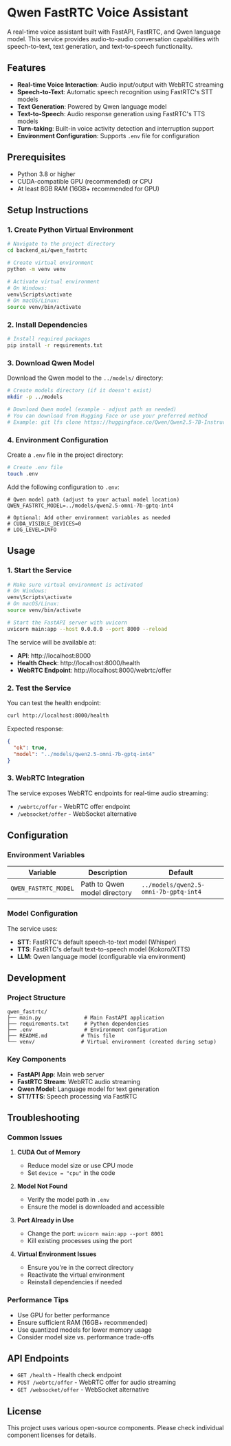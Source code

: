 # Qwen FastRTC Voice Assistant

A real-time voice assistant built with FastAPI, FastRTC, and Qwen language model. This service provides audio-to-audio conversation capabilities with speech-to-text, text generation, and text-to-speech functionality.

## Features

- **Real-time Voice Interaction**: Audio input/output with WebRTC streaming
- **Speech-to-Text**: Automatic speech recognition using FastRTC's STT models
- **Text Generation**: Powered by Qwen language model
- **Text-to-Speech**: Audio response generation using FastRTC's TTS models
- **Turn-taking**: Built-in voice activity detection and interruption support
- **Environment Configuration**: Supports `.env` file for configuration

## Prerequisites

- Python 3.8 or higher
- CUDA-compatible GPU (recommended) or CPU
- At least 8GB RAM (16GB+ recommended for GPU)

## Setup Instructions

### 1. Create Python Virtual Environment

```bash
# Navigate to the project directory
cd backend_ai/qwen_fastrtc

# Create virtual environment
python -m venv venv

# Activate virtual environment
# On Windows:
venv\Scripts\activate
# On macOS/Linux:
source venv/bin/activate
```

### 2. Install Dependencies

```bash
# Install required packages
pip install -r requirements.txt
```

### 3. Download Qwen Model

Download the Qwen model to the `../models/` directory:

```bash
# Create models directory (if it doesn't exist)
mkdir -p ../models

# Download Qwen model (example - adjust path as needed)
# You can download from Hugging Face or use your preferred method
# Example: git lfs clone https://huggingface.co/Qwen/Qwen2.5-7B-Instruct
```

### 4. Environment Configuration

Create a `.env` file in the project directory:

```bash
# Create .env file
touch .env
```

Add the following configuration to `.env`:

```env
# Qwen model path (adjust to your actual model location)
QWEN_FASTRTC_MODEL=../models/qwen2.5-omni-7b-gptq-int4

# Optional: Add other environment variables as needed
# CUDA_VISIBLE_DEVICES=0
# LOG_LEVEL=INFO
```

## Usage

### 1. Start the Service

```bash
# Make sure virtual environment is activated
# On Windows:
venv\Scripts\activate
# On macOS/Linux:
source venv/bin/activate

# Start the FastAPI server with uvicorn
uvicorn main:app --host 0.0.0.0 --port 8000 --reload
```

The service will be available at:
- **API**: http://localhost:8000
- **Health Check**: http://localhost:8000/health
- **WebRTC Endpoint**: http://localhost:8000/webrtc/offer

### 2. Test the Service

You can test the health endpoint:

```bash
curl http://localhost:8000/health
```

Expected response:
```json
{
  "ok": true,
  "model": "../models/qwen2.5-omni-7b-gptq-int4"
}
```

### 3. WebRTC Integration

The service exposes WebRTC endpoints for real-time audio streaming:
- `/webrtc/offer` - WebRTC offer endpoint
- `/websocket/offer` - WebSocket alternative

## Configuration

### Environment Variables

| Variable | Description | Default |
|----------|-------------|---------|
| `QWEN_FASTRTC_MODEL` | Path to Qwen model directory | `../models/qwen2.5-omni-7b-gptq-int4` |

### Model Configuration

The service uses:
- **STT**: FastRTC's default speech-to-text model (Whisper)
- **TTS**: FastRTC's default text-to-speech model (Kokoro/XTTS)
- **LLM**: Qwen language model (configurable via environment)

## Development

### Project Structure

```
qwen_fastrtc/
├── main.py              # Main FastAPI application
├── requirements.txt     # Python dependencies
├── .env                 # Environment configuration
├── README.md           # This file
└── venv/               # Virtual environment (created during setup)
```

### Key Components

- **FastAPI App**: Main web server
- **FastRTC Stream**: WebRTC audio streaming
- **Qwen Model**: Language model for text generation
- **STT/TTS**: Speech processing via FastRTC

## Troubleshooting

### Common Issues

1. **CUDA Out of Memory**
   - Reduce model size or use CPU mode
   - Set `device = "cpu"` in the code

2. **Model Not Found**
   - Verify the model path in `.env`
   - Ensure the model is downloaded and accessible

3. **Port Already in Use**
   - Change the port: `uvicorn main:app --port 8001`
   - Kill existing processes using the port

4. **Virtual Environment Issues**
   - Ensure you're in the correct directory
   - Reactivate the virtual environment
   - Reinstall dependencies if needed

### Performance Tips

- Use GPU for better performance
- Ensure sufficient RAM (16GB+ recommended)
- Use quantized models for lower memory usage
- Consider model size vs. performance trade-offs

## API Endpoints

- `GET /health` - Health check endpoint
- `POST /webrtc/offer` - WebRTC offer for audio streaming
- `GET /websocket/offer` - WebSocket alternative

## License

This project uses various open-source components. Please check individual component licenses for details.
